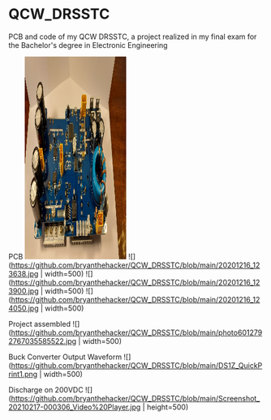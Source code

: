 # QCW_DRSSTC
PCB and code of my QCW DRSSTC, a project realized in my final exam for the Bachelor's degree in Electronic Engineering

PCB
<img src="https://github.com/bryanthehacker/QCW_DRSSTC/blob/main/20201216_123638.jpg" width="200" height="400" />
![](https://github.com/bryanthehacker/QCW_DRSSTC/blob/main/20201216_123638.jpg | width=500)
![](https://github.com/bryanthehacker/QCW_DRSSTC/blob/main/20201216_123900.jpg | width=500)
![](https://github.com/bryanthehacker/QCW_DRSSTC/blob/main/20201216_124050.jpg | width=500)

Project assembled
![](https://github.com/bryanthehacker/QCW_DRSSTC/blob/main/photo6012792767035585522.jpg | width=500)

Buck Converter Output Waveform
![](https://github.com/bryanthehacker/QCW_DRSSTC/blob/main/DS1Z_QuickPrint1.png | width=500)

Discharge on 200VDC
![](https://github.com/bryanthehacker/QCW_DRSSTC/blob/main/Screenshot_20210217-000306_Video%20Player.jpg | height=500)

